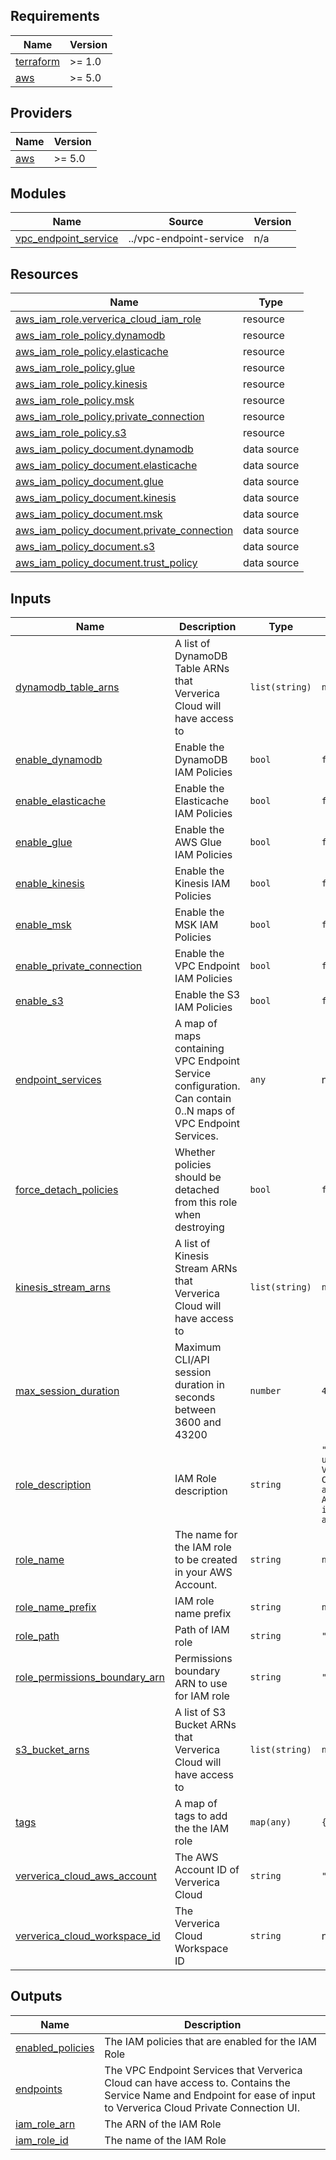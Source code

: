 ## Requirements

| Name | Version |
|------|---------|
| <a name="requirement_terraform"></a> [terraform](#requirement\_terraform) | >= 1.0 |
| <a name="requirement_aws"></a> [aws](#requirement\_aws) | >= 5.0 |

## Providers

| Name | Version |
|------|---------|
| <a name="provider_aws"></a> [aws](#provider\_aws) | >= 5.0 |

## Modules

| Name | Source | Version |
|------|--------|---------|
| <a name="module_vpc_endpoint_service"></a> [vpc\_endpoint\_service](#module\_vpc\_endpoint\_service) | ../vpc-endpoint-service | n/a |

## Resources

| Name | Type |
|------|------|
| [aws_iam_role.ververica_cloud_iam_role](https://registry.terraform.io/providers/hashicorp/aws/latest/docs/resources/iam_role) | resource |
| [aws_iam_role_policy.dynamodb](https://registry.terraform.io/providers/hashicorp/aws/latest/docs/resources/iam_role_policy) | resource |
| [aws_iam_role_policy.elasticache](https://registry.terraform.io/providers/hashicorp/aws/latest/docs/resources/iam_role_policy) | resource |
| [aws_iam_role_policy.glue](https://registry.terraform.io/providers/hashicorp/aws/latest/docs/resources/iam_role_policy) | resource |
| [aws_iam_role_policy.kinesis](https://registry.terraform.io/providers/hashicorp/aws/latest/docs/resources/iam_role_policy) | resource |
| [aws_iam_role_policy.msk](https://registry.terraform.io/providers/hashicorp/aws/latest/docs/resources/iam_role_policy) | resource |
| [aws_iam_role_policy.private_connection](https://registry.terraform.io/providers/hashicorp/aws/latest/docs/resources/iam_role_policy) | resource |
| [aws_iam_role_policy.s3](https://registry.terraform.io/providers/hashicorp/aws/latest/docs/resources/iam_role_policy) | resource |
| [aws_iam_policy_document.dynamodb](https://registry.terraform.io/providers/hashicorp/aws/latest/docs/data-sources/iam_policy_document) | data source |
| [aws_iam_policy_document.elasticache](https://registry.terraform.io/providers/hashicorp/aws/latest/docs/data-sources/iam_policy_document) | data source |
| [aws_iam_policy_document.glue](https://registry.terraform.io/providers/hashicorp/aws/latest/docs/data-sources/iam_policy_document) | data source |
| [aws_iam_policy_document.kinesis](https://registry.terraform.io/providers/hashicorp/aws/latest/docs/data-sources/iam_policy_document) | data source |
| [aws_iam_policy_document.msk](https://registry.terraform.io/providers/hashicorp/aws/latest/docs/data-sources/iam_policy_document) | data source |
| [aws_iam_policy_document.private_connection](https://registry.terraform.io/providers/hashicorp/aws/latest/docs/data-sources/iam_policy_document) | data source |
| [aws_iam_policy_document.s3](https://registry.terraform.io/providers/hashicorp/aws/latest/docs/data-sources/iam_policy_document) | data source |
| [aws_iam_policy_document.trust_policy](https://registry.terraform.io/providers/hashicorp/aws/latest/docs/data-sources/iam_policy_document) | data source |

## Inputs

| Name | Description | Type | Default | Required |
|------|-------------|------|---------|:--------:|
| <a name="input_dynamodb_table_arns"></a> [dynamodb\_table\_arns](#input\_dynamodb\_table\_arns) | A list of DynamoDB Table ARNs that Ververica Cloud will have access to | `list(string)` | `null` | no |
| <a name="input_enable_dynamodb"></a> [enable\_dynamodb](#input\_enable\_dynamodb) | Enable the DynamoDB IAM Policies | `bool` | `false` | no |
| <a name="input_enable_elasticache"></a> [enable\_elasticache](#input\_enable\_elasticache) | Enable the Elasticache IAM Policies | `bool` | `false` | no |
| <a name="input_enable_glue"></a> [enable\_glue](#input\_enable\_glue) | Enable the AWS Glue IAM Policies | `bool` | `false` | no |
| <a name="input_enable_kinesis"></a> [enable\_kinesis](#input\_enable\_kinesis) | Enable the Kinesis IAM Policies | `bool` | `false` | no |
| <a name="input_enable_msk"></a> [enable\_msk](#input\_enable\_msk) | Enable the MSK IAM Policies | `bool` | `false` | no |
| <a name="input_enable_private_connection"></a> [enable\_private\_connection](#input\_enable\_private\_connection) | Enable the VPC Endpoint IAM Policies | `bool` | `false` | no |
| <a name="input_enable_s3"></a> [enable\_s3](#input\_enable\_s3) | Enable the S3 IAM Policies | `bool` | `false` | no |
| <a name="input_endpoint_services"></a> [endpoint\_services](#input\_endpoint\_services) | A map of maps containing VPC Endpoint Service configuration. Can contain 0..N maps of VPC Endpoint Services. | `any` | n/a | yes |
| <a name="input_force_detach_policies"></a> [force\_detach\_policies](#input\_force\_detach\_policies) | Whether policies should be detached from this role when destroying | `bool` | `false` | no |
| <a name="input_kinesis_stream_arns"></a> [kinesis\_stream\_arns](#input\_kinesis\_stream\_arns) | A list of Kinesis Stream ARNs that Ververica Cloud will have access to | `list(string)` | `null` | no |
| <a name="input_max_session_duration"></a> [max\_session\_duration](#input\_max\_session\_duration) | Maximum CLI/API session duration in seconds between 3600 and 43200 | `number` | `43200` | no |
| <a name="input_role_description"></a> [role\_description](#input\_role\_description) | IAM Role description | `string` | `"The IAM Role used with Ververica Cloud to access various AWS Services in this account"` | no |
| <a name="input_role_name"></a> [role\_name](#input\_role\_name) | The name for the IAM role to be created in your AWS Account. | `string` | `null` | no |
| <a name="input_role_name_prefix"></a> [role\_name\_prefix](#input\_role\_name\_prefix) | IAM role name prefix | `string` | `null` | no |
| <a name="input_role_path"></a> [role\_path](#input\_role\_path) | Path of IAM role | `string` | `"/"` | no |
| <a name="input_role_permissions_boundary_arn"></a> [role\_permissions\_boundary\_arn](#input\_role\_permissions\_boundary\_arn) | Permissions boundary ARN to use for IAM role | `string` | `""` | no |
| <a name="input_s3_bucket_arns"></a> [s3\_bucket\_arns](#input\_s3\_bucket\_arns) | A list of S3 Bucket ARNs that Ververica Cloud will have access to | `list(string)` | `null` | no |
| <a name="input_tags"></a> [tags](#input\_tags) | A map of tags to add the the IAM role | `map(any)` | `{}` | no |
| <a name="input_ververica_cloud_aws_account"></a> [ververica\_cloud\_aws\_account](#input\_ververica\_cloud\_aws\_account) | The AWS Account ID of Ververica Cloud | `string` | `"794031221915"` | no |
| <a name="input_ververica_cloud_workspace_id"></a> [ververica\_cloud\_workspace\_id](#input\_ververica\_cloud\_workspace\_id) | The Ververica Cloud Workspace ID | `string` | n/a | yes |

## Outputs

| Name | Description |
|------|-------------|
| <a name="output_enabled_policies"></a> [enabled\_policies](#output\_enabled\_policies) | The IAM policies that are enabled for the IAM Role |
| <a name="output_endpoints"></a> [endpoints](#output\_endpoints) | The VPC Endpoint Services that Ververica Cloud can have access to. Contains the Service Name and Endpoint for ease of input to Ververica Cloud Private Connection UI. |
| <a name="output_iam_role_arn"></a> [iam\_role\_arn](#output\_iam\_role\_arn) | The ARN of the IAM Role |
| <a name="output_iam_role_id"></a> [iam\_role\_id](#output\_iam\_role\_id) | The name of the IAM Role |
